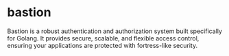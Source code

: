 # bastion
Bastion is a robust authentication and authorization system built specifically for Golang. It provides secure, scalable, and flexible access control, ensuring your applications are protected with fortress-like security.
